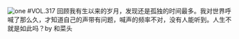 ![one](http://image.wufazhuce.com/FluZ2zB0BSEDus576KknwMyHW85v)
#VOL.317
回顾我有生以来的岁月，发现还是孤独的时间最多。我对世界呼喊了那么久，才知道自己的声带有问题，喊声的频率不对，没有人能听到。人生不就是如此吗？by 和菜头